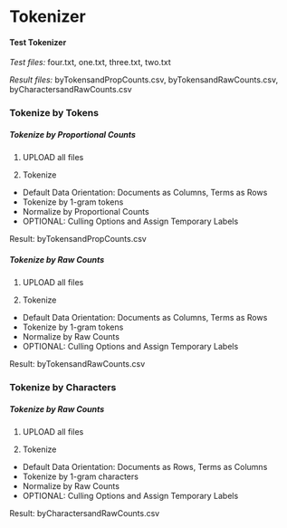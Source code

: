 # Tokenizer

#### Test Tokenizer

*Test files:* four.txt, one.txt, three.txt, two.txt

*Result files:* byTokensandPropCounts.csv, byTokensandRawCounts.csv,
byCharactersandRawCounts.csv

### Tokenize by Tokens
##### Tokenize by Proportional Counts

1. UPLOAD all files

2. Tokenize
 - Default Data Orientation: Documents as Columns, Terms as Rows
 - Tokenize by 1-gram tokens 
 - Normalize by Proportional Counts
 - OPTIONAL: Culling Options and Assign Temporary Labels
 
Result: byTokensandPropCounts.csv



##### Tokenize by Raw Counts

1. UPLOAD all files

2. Tokenize
 - Default Data Orientation: Documents as Columns, Terms as Rows
 - Tokenize by 1-gram tokens 
 - Normalize by Raw Counts
 - OPTIONAL: Culling Options and Assign Temporary Labels
 
Result: byTokensandRawCounts.csv

### Tokenize by Characters
##### Tokenize by Raw Counts

1. UPLOAD all files

2. Tokenize
 - Default Data Orientation: Documents as Rows, Terms as Columns
 - Tokenize by 1-gram characters 
 - Normalize by Raw Counts
 - OPTIONAL: Culling Options and Assign Temporary Labels
 
Result: byCharactersandRawCounts.csv
